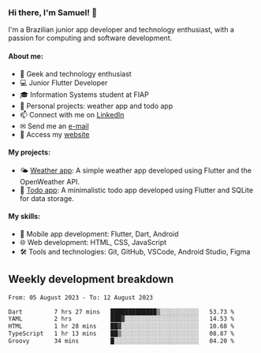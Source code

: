 ### Hi there, I'm Samuel! 👋

I'm a Brazilian junior app developer and technology enthusiast, with a passion for computing and software development.

#### About me:

- 🌟 Geek and technology enthusiast
- 💻 Junior Flutter Developer
- 🎓 Information Systems student at FIAP
- 🔭 Personal projects: weather app and todo app
- 📫 Connect with me on [LinkedIn](https://www.linkedin.com/in/samuel-s-marques/)
- ✉ Send me an [e-mail](mailto:samuel.s.marques@protonmail.com)
- 🔗 Access my [website](https://samuel-marques.me/)

#### My projects:

- 🌤️ [Weather app](https://github.com/samuel-s-marques/weather-app): A simple weather app developed using Flutter and the OpenWeather API.
- 📝 [Todo app](https://github.com/samuel-s-marques/todo-app): A minimalistic todo app developed using Flutter and SQLite for data storage.

#### My skills:

- 📱 Mobile app development: Flutter, Dart, Android
- 🌐 Web development: HTML, CSS, JavaScript
- 🛠️ Tools and technologies: Git, GitHub, VSCode, Android Studio, Figma

## Weekly development breakdown
<!--START_SECTION:waka-->

```txt
From: 05 August 2023 - To: 12 August 2023

Dart         7 hrs 27 mins   █████████████▒░░░░░░░░░░░   53.73 %
YAML         2 hrs           ███▓░░░░░░░░░░░░░░░░░░░░░   14.53 %
HTML         1 hr 28 mins    ██▓░░░░░░░░░░░░░░░░░░░░░░   10.68 %
TypeScript   1 hr 13 mins    ██▒░░░░░░░░░░░░░░░░░░░░░░   08.87 %
Groovy       34 mins         █░░░░░░░░░░░░░░░░░░░░░░░░   04.20 %
```

<!--END_SECTION:waka-->
